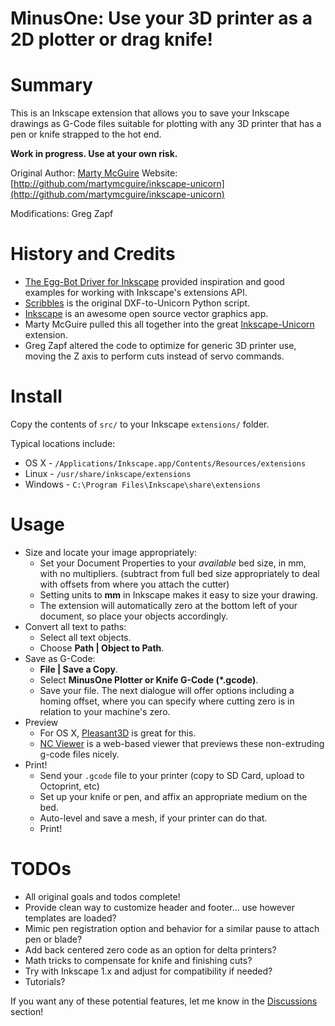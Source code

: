 MinusOne: Use your 3D printer as a 2D plotter or drag knife!
===========================================

Summary
=======

This is an Inkscape extension that allows you to save your Inkscape drawings as
G-Code files suitable for plotting with any 3D printer that has a pen or knife strapped to the hot end.

**Work in progress.  Use at your own risk.**

Original Author: [Marty McGuire](http://github.com/martymcguire)
Website: [http://github.com/martymcguire/inkscape-unicorn](http://github.com/martymcguire/inkscape-unicorn)

Modifications: Greg Zapf

History and Credits
=======

* [The Egg-Bot Driver for Inkscape](http://code.google.com/p/eggbotcode/) provided inspiration and good examples for working with Inkscape's extensions API.
* [Scribbles](https://github.com/makerbot/Makerbot/tree/master/Unicorn/Scribbles%20Scripts) is the original DXF-to-Unicorn Python script.
* [Inkscape](http://www.inkscape.org/) is an awesome open source vector graphics app.
* Marty McGuire pulled this all together into the great [Inkscape-Unicorn](http://github.com/martymcguire/inkscape-unicorn) extension.
* Greg Zapf altered the code to optimize for generic 3D printer use, moving the Z axis to perform cuts instead of servo commands.

Install
=======

Copy the contents of `src/` to your Inkscape `extensions/` folder.

Typical locations include:

* OS X - `/Applications/Inkscape.app/Contents/Resources/extensions`
* Linux - `/usr/share/inkscape/extensions`
* Windows - `C:\Program Files\Inkscape\share\extensions`

Usage
=====

* Size and locate your image appropriately:
	* Set your Document Properties to your *available* bed size, in mm, with no multipliers. (subtract from full bed size appropriately to deal with offsets from where you attach the cutter)
	* Setting units to **mm** in Inkscape makes it easy to size your drawing.
	* The extension will automatically zero at the bottom left of your document, so place your objects accordingly.
* Convert all text to paths:
	* Select all text objects.
	* Choose **Path | Object to Path**.
* Save as G-Code:
	* **File | Save a Copy**.
	* Select **MinusOne Plotter or Knife G-Code (\*.gcode)**.
	* Save your file.  The next dialogue will offer options including a homing offset, where you can specify where cutting zero is in relation to your machine's zero.
* Preview
	* For OS X, [Pleasant3D](http://www.pleasantsoftware.com/developer/pleasant3d/index.shtml) is great for this.
	* [NC Viewer](https://ncviewer.com/) is a web-based viewer that previews these non-extruding g-code files nicely.
* Print!
	* Send your `.gcode` file to your printer (copy to SD Card, upload to Octoprint, etc)
	* Set up your knife or pen, and affix an appropriate medium on the bed.
	* Auto-level and save a mesh, if your printer can do that.
	* Print!

TODOs
=====
* All original goals and todos complete!
* Provide clean way to customize header and footer... use however templates are loaded?
* Mimic pen registration option and behavior for a similar pause to attach pen or blade?
* Add back centered zero code as an option for delta printers?
* Math tricks to compensate for knife and finishing cuts?
* Try with Inkscape 1.x and adjust for compatibility if needed?
* Tutorials?

If you want any of these potential features, let me know in the [Discussions](/Teknost/MinusOne/discussions) section!
